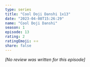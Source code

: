 ```yaml
---
type: series
title: "Cool Doji Danshi 1x13"
date: "2023-04-08T15:26:29"
name: "Cool Doji Danshi"
season: 1
episode: 13
rating: 2
ratingEmoji: ⭐️⭐️
share: false
---
```


*[No review was written for this episode]*
